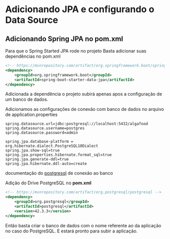 # Adicionando JPA e configurando o Data Source

## Adicionando Spring JPA no pom.xml

 Para que o Spring Started JPA rode no projeto Basta adicionar suas dependências no pom.xml
    
~~~ xml
<!-- https://mvnrepository.com/artifact/org.springframework.boot/spring-boot-starter-data-jpa -->
<dependency>
    <groupId>org.springframework.boot</groupId>
    <artifactId>spring-boot-starter-data-jpa</artifactId>
</dependency>

~~~

Adicionada a dependência o projeto subirá apenas apos a configuração de um banco de dados.

Adicionamos as configurações de conexão com banco de dados no arquivo de application.properties

~~~ properties
spring.datasource.url=jdbc:postgresql://localhost:5432/algafood
spring.datasource.username=postgres
spring.datasource.password=admin

spring.jpa.database-platform = org.hibernate.dialect.PostgreSQL10Dialect
spring.jpa.show-sql=true
spring.jpa.properties.hibernate.format_sql=true
spring.jpa.generate-ddl=true
spring.jpa.hibernate.ddl-auto=create

~~~

documentação do [postgresql](https://jdbc.postgresql.org/documentation/80/connect.html) de conexão ao banco


Adição do Drive PostgreSQL no **pom.xml**
~~~ xml
<!-- https://mvnrepository.com/artifact/org.postgresql/postgresql -->
<dependency>
    <groupId>org.postgresql</groupId>
    <artifactId>postgresql</artifactId>
    <version>42.3.3</version>
</dependency>
~~~

Então basta criar o banco de dados com o nome referente ao da aplicação no caso do PostgreSQL.
E estará pronto para subir a aplicação.